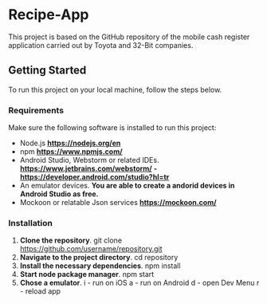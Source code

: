# Recipe-App

This project is based on the GitHub repository of the mobile cash register application carried out by Toyota and 32-Bit companies.

## Getting Started

To run this project on your local machine, follow the steps below.

### Requirements

Make sure the following software is installed to run this project:

- Node.js                                     **https://nodejs.org/en**
- npm                                         **https://www.npmjs.com/**
- Android Studio, Webstorm or related IDEs.   **https://www.jetbrains.com/webstorm/ - https://developer.android.com/studio?hl=tr**
- An emulator devices.                        **You are able to create a andorid devices in Android Studio as free.**
- Mockoon or relatable Json services          **https://mockoon.com/**  

### Installation

1. **Clone the repository**.
   git clone https://github.com/username/repository.git
2. **Navigate to the project directory**.
   cd repository
3. **Install the necessary dependencies**.
   npm install
4. **Start node package manager**.
   npm start
5. **Chose a emulator**.
   i - run on iOS
   a - run on Android
   d - open Dev Menu
   r - reload app
    
